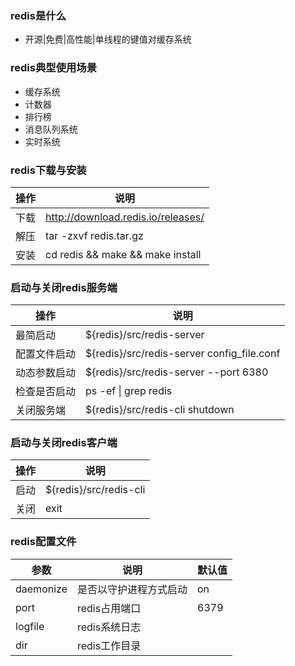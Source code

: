 ### redis是什么

- 开源|免费|高性能|单线程的键值对缓存系统

### redis典型使用场景

- 缓存系统
- 计数器
- 排行榜
- 消息队列系统
- 实时系统

### redis下载与安装

| 操作 | 说明                               |
| ---- | ---------------------------------- |
| 下载 | http://download.redis.io/releases/ |
| 解压 | tar -zxvf redis.tar.gz             |
| 安装 | cd redis && make && make install   |

### 启动与关闭redis服务端

| 操作         | 说明                                       |
| ------------ | ------------------------------------------ |
| 最简启动     | ${redis}/src/redis-server                  |
| 配置文件启动 | ${redis}/src/redis-server config_file.conf |
| 动态参数启动 | ${redis}/src/redis-server --port 6380      |
| 检查是否启动 | ps -ef \| grep redis                       |
| 关闭服务端   | ${redis}/src/redis-cli shutdown            |

### 启动与关闭redis客户端

| 操作 | 说明                   |
| ---- | ---------------------- |
| 启动 | ${redis}/src/redis-cli |
| 关闭 | exit                   |

### redis配置文件

| 参数      | 说明                   | 默认值 |
| --------- | ---------------------- | ------ |
| daemonize | 是否以守护进程方式启动 | on     |
| port      | redis占用端口          | 6379   |
| logfile   | redis系统日志          |        |
| dir       | redis工作目录          |        |

### 